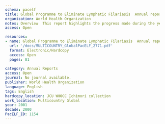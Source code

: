 ```yaml
---
schema: pacelf
title: Global Programme to Eliminate Lymphatic Filariasis  Annual report on lymphatic filariasis 2001
organization: World Health Organization
notes: Overview  This report highlights the progress made during the year 2001 in activities aimed at the elimination of lymphatic filariasis (LF) worldwide. There are more than a billion people who are at risk of lymphatic filariasis, which is not a killer disease. The infection is caused by thread- like worms (filariae) which lodge in the lymphatic system, producing millions of minute larvae (microfilariae) that circulate in the blood. Although infection often occurs in childhood, the symptoms are commonly delayed until adulthood. Over 120 million people are currently living with the disease, including about 40 million who are incapacitated and disfigured by it. Of all diseases, lymphatic filariasis is the second leading cause of permanent and long-term disability. Until recently, the diagnosis of lymphatic filariasis depended on night blood examinations to detect microfilariae. Now, there is an antigen-detection test that can be taken at any time of the day, making it feasible to map the disease geographically. Drugs, which are available free or at low cost, kill the microfilariae in the blood. Simple methods of hygiene and self-care can reduce the effects of the disease. With such effective tools to hand, the Fiftieth World Health Assembly, in 1997, resolved to eliminate lymphatic filariasis as a public health problem. This report discusses the progress so far.
access: Open

resources:
- name: Global Programme to Eliminate Lymphatic Filariasis  Annual report on lymphatic filariasis 2001
  url: '/docs/MULTICOUNTRY_GlobalPacELF_2771.pdf'
  format: Electronic/Hardcopy
  access: Open
  pages: 81
 
category: Annual Reports
access: Open
journal: No journal available.
publisher: World Health Organization
language: English 
tags: English 
hardcopy_location: JCU WHOCC Ichimori collection
work_location: Multicountry Global
year: 2001
decade: 2000
PacELF_ID: 1154
---
```

